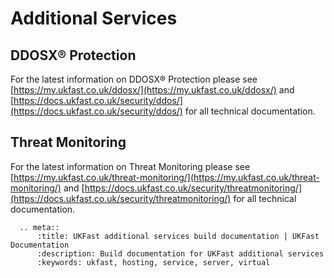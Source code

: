 # Additional Services

## DDOSX® Protection

For the latest information on DDOSX® Protection please see [https://my.ukfast.co.uk/ddosx/](https://my.ukfast.co.uk/ddosx/) and [https://docs.ukfast.co.uk/security/ddos/](https://docs.ukfast.co.uk/security/ddos/) for all technical documentation. 

## Threat Monitoring

For the latest information on Threat Monitoring please see [https://my.ukfast.co.uk/threat-monitoring/](https://my.ukfast.co.uk/threat-monitoring/) and [https://docs.ukfast.co.uk/security/threatmonitoring/](https://docs.ukfast.co.uk/security/threatmonitoring/) for all technical documentation. 

```eval_rst
  .. meta::
      :title: UKFast additional services build documentation | UKFast Documentation
      :description: Build documentation for UKFast additional services
      :keywords: ukfast, hosting, service, server, virtual
